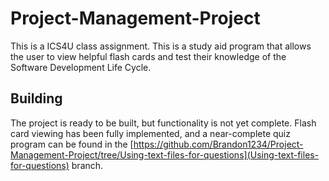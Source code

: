 # Project-Management-Project
This is a ICS4U class assignment.
This is a study aid program that allows the user to view helpful flash cards and test their knowledge of the Software Development Life Cycle.
## Building
The project is ready to be built, but functionality is not yet complete. Flash card viewing has been fully implemented, and a near-complete quiz program can be found in the [https://github.com/Brandon1234/Project-Management-Project/tree/Using-text-files-for-questions](Using-text-files-for-questions) branch.

